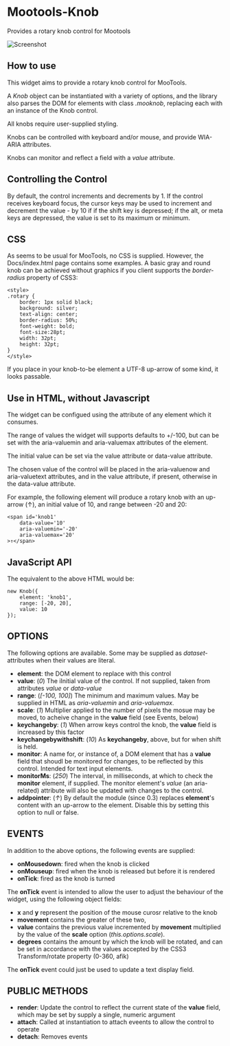 Mootools-Knob
=============

Provides a rotary knob control for Mootools

![Screenshot](https://raw.github.com/leegee/Mootools-Knob/master/Docs/screenshot.png)

How to use
----------

This widget aims to provide a rotary knob control for MooTools.

A *Knob* object can be instantiated with a variety of options,
and the library also parses the DOM for elements with class *.mooknob*,
replacing each with an instance of the Knob control.

All knobs require user-supplied styling.

Knobs can be controlled with keyboard and/or mouse, and provide
WIA-ARIA attributes.

Knobs can monitor and reflect a field with a *value* attribute.

Controlling the Control
-----------------------
By default, the control increments and decrements by 1. If the
control receives keyboard focus, the cursor keys may be used to
increment and decrement the value - by 10 if if the shift key is
depressed; if the alt, or meta keys are depressed, the value
is set to its maximum or minimum.

CSS
---

As seems to be usual for MooTools, no CSS is supplied. However,
the Docs/index.html page contains some examples. A basic gray
and round knob can be achieved without graphics if you client
supports the *border-radius* property of CSS3:

	<style>
	.rotary {
		border: 1px solid black;
		background: silver;
		text-align: center;
		border-radius: 50%;
		font-weight: bold;
		font-size:28pt;
		width: 32pt;
		height: 32pt;
	}
	</style>	

If you place in your knob-to-be element a UTF-8 up-arrow of some kind, 
it looks passable.

Use in HTML, without Javascript
-------------------------------

The widget can be configued using the attribute of any element 
which it consumes.

The range of values the widget will supports defaults to +/-100,
but can be set with the aria-valuemin and aria-valuemax attributes 
of the element. 

The initial value can be set via the value attribute
or data-value attribute. 

The chosen value of the control will be placed
in the aria-valuenow and aria-valuetext attributes, and in the value
attribute, if present, otherwise in the data-value attribute.

For example, the following element will produce a rotary knob with
an up-arrow (↑), an initial value of 10, and range between -20 and 20:

	<span id='knob1' 
		data-value='10' 
		aria-valuemin='-20'
		aria-valuemax='20'
	>↑</span>

JavaScript API
--------------

The equivalent to the above HTML would be:

	new Knob({
		element: 'knob1',
		range: [-20, 20],
		value: 10
	});
	
OPTIONS
-------

The following options are available. Some may be supplied as 
*dataset-* attributes when their values are literal.

* **element**: the DOM element to replace with this control
* **value**: (*0*) The iInitial value of the control. If not supplied, taken from attributes *value* or *data-value*
* **range**: (*[-100, 100]*) The minimum and maximum values. May be supplied in HTML as *aria-valuemin* and *aria-valuemax*.
* **scale**: (*1*) Multiplier applied to the number of pixels the mosue may be moved, to acheive change in the **value** field (see Events, below)
* **keychangeby**: (*1*) When arrow keys control the knob, the **value** field is increased by this factor
* **keychangebywithshift**: (*10*) As **keychangeby**, above, but for when shift is held.
* **monitor**: A name for, or instance of, a DOM element that has a **value** field that shoudl be monitored for changes, to be reflected by this control. Intended for text input elements.
* **monitorMs**: (*250*) The interval, in milliseconds, at which to check the **monitor** element, if supplied. The monitor element's *value* (an aria-related) attribute will also be updated with changes to the control.
* **addpointer**: (*↑*) By default the module (since 0.3) replaces **element**'s content with  an up-arrow to the element. Disable this by setting this option to null or false.

EVENTS
------

In addition to the above options, the following events are supplied:

* **onMousedown**: fired when the knob is clicked
* **onMouseup**: fired when the knob is released but before it is rendered
* **onTick**: fired as the knob is turned

The **onTick** event is intended to allow the user to adjust the behaviour 
of the widget, using the following object fields:

* **x** and **y** represent the position of the mouse curosr relative to the knob
* **movement**  contains the greater of these two, 
* **value** contains the previous value incremented by **movement** multiplied by the value of the **scale** option (*this.options.scale*).
* **degrees** contains the amount by which the knob will be rotated, and can be set in accordance with the values accepted by the CSS3 Transform/rotate property (0-360, afik)
	
The **onTick** event could just be used to update a text display field.

PUBLIC METHODS
--------------

* **render**: Update the control to reflect the current state of the **value** field, which may be set by supply a single, numeric argument
* **attach**: Called at instantiation to attach eveents to allow the control to operate
* **detach**: Removes events

